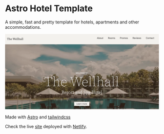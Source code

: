 # Astro Hotel Template

A simple, fast and pretty template for hotels, apartments and other accommodations. 

![hotel-template-site-hero](/public/Hero-image.png)

Made with [Astro](https://astro.build/) and [tailwindcss](https://tailwindcss.com/)


Check the live [site](https://hotel-wellhall-template.netlify.app/) deployed with [Netlify](https://www.netlify.com/).


